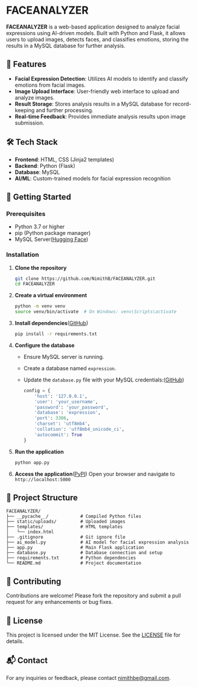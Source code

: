 # FACEANALYZER

**FACEANALYZER** is a web-based application designed to analyze facial expressions using AI-driven models. Built with Python and Flask, it allows users to upload images, detects faces, and classifies emotions, storing the results in a MySQL database for further analysis.

## 🧠 Features

* **Facial Expression Detection**: Utilizes AI models to identify and classify emotions from facial images.
* **Image Upload Interface**: User-friendly web interface to upload and analyze images.
* **Result Storage**: Stores analysis results in a MySQL database for record-keeping and further processing.
* **Real-time Feedback**: Provides immediate analysis results upon image submission.

## 🛠️ Tech Stack

* **Frontend**: HTML, CSS (Jinja2 templates)
* **Backend**: Python (Flask)
* **Database**: MySQL
* **AI/ML**: Custom-trained models for facial expression recognition

## 🚀 Getting Started

### Prerequisites

* Python 3.7 or higher
* pip (Python package manager)
* MySQL Server([Hugging Face][1])

### Installation

1. **Clone the repository**

   ```bash
   git clone https://github.com/NimithB/FACEANALYZER.git
   cd FACEANALYZER
   ```
2. **Create a virtual environment**

   ```bash
   python -m venv venv
   source venv/bin/activate  # On Windows: venv\Scripts\activate
   ```
3. **Install dependencies**([GitHub][2])

   ```bash
   pip install -r requirements.txt
   ```
4. **Configure the database**

   * Ensure MySQL server is running.
   * Create a database named `expression`.
   * Update the `database.py` file with your MySQL credentials:([GitHub][3])

     ```python
     config = {
         'host': '127.0.0.1',
         'user': 'your_username',
         'password': 'your_password',
         'database': 'expression',
         'port': 3306,
         'charset': 'utf8mb4',
         'collation': 'utf8mb4_unicode_ci',
         'autocommit': True
     }
     ```
5. **Run the application**

   ```bash
   python app.py
   ```
6. **Access the application**([PyPI][4])
   Open your browser and navigate to `http://localhost:5000`

## 📁 Project Structure

```plaintext
FACEANALYZER/
├── __pycache__/            # Compiled Python files
├── static/uploads/         # Uploaded images
├── templates/              # HTML templates
│   └── index.html
├── .gitignore              # Git ignore file
├── ai_model.py             # AI model for facial expression analysis
├── app.py                  # Main Flask application
├── database.py             # Database connection and setup
├── requirements.txt        # Python dependencies
└── README.md               # Project documentation
```



## 🤝 Contributing

Contributions are welcome! Please fork the repository and submit a pull request for any enhancements or bug fixes.

## 📄 License

This project is licensed under the MIT License. See the [LICENSE](LICENSE) file for details.

## 📬 Contact

For any inquiries or feedback, please contact [nimithbe@gmail.com](mailto:nimithbe@gmail.com).



[1]: https://huggingface.co/NimithB/Noofpeopledetect?utm_source=chatgpt.com "NimithB/Noofpeopledetect - Hugging Face"
[2]: https://github.com/NimithB/FACEANALYZER?utm_source=chatgpt.com "NimithB/FACEANALYZER - GitHub"
[3]: https://github.com/NimithB/FACEANALYZER/blob/master/database.py?utm_source=chatgpt.com "FACEANALYZER/database.py at master · NimithB/FACEANALYZER - GitHub"
[4]: https://pypi.org/project/FaceAnalyzer/?utm_source=chatgpt.com "FaceAnalyzer - PyPI"

